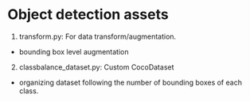 # Object detection assets

1. transform.py: For data transform/augmentation. 
- bounding box level augmentation
2. classbalance_dataset.py: Custom CocoDataset
- organizing dataset following the number of bounding boxes of each class.
